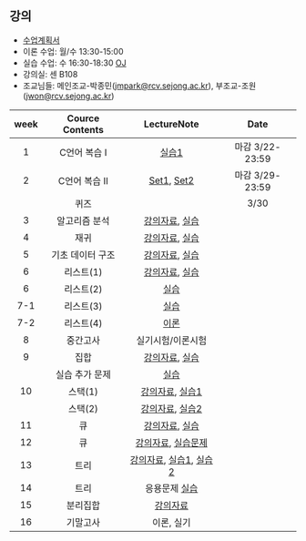 
## 강의
- [수업계획서](https://github.com/sejongresearch/2020.Spring.DataStructure/blob/master/%E1%84%80%E1%85%A1%E1%86%BC%E1%84%8B%E1%85%B4%E1%84%80%E1%85%A8%E1%84%92%E1%85%AC%E1%86%A8%E1%84%89%E1%85%A5.pdf)
- 이론 수업: 월/수 13:30-15:00 
- 실습 수업: 수 16:30-18:30 [OJ](https://ex-oj.sejong.ac.kr) 
- 강의실: 센 B108
- 조교님들: 메인조교-박종민(jmpark@rcv.sejong.ac.kr), 부조교-조원(jwon@rcv.sejong.ac.kr)

| week | Cource Contents | LectureNote | Date | 
|:---:|:---:|:---:|:---:|
| 1  |  C언어 복습 I | [실습1](https://www.dropbox.com/s/0ifi00guobtnj4l/%EC%9E%90%EB%A3%8C%EA%B5%AC%EC%A1%B0%EC%8B%A4%EC%8A%B5-1%EC%A3%BC%EC%B0%A8_C%EB%B3%B5%EC%8A%B5-20180308.pdf?dl=0) | 마감 3/22-23:59 |
| 2  |  C언어 복습 II | [Set1](https://www.dropbox.com/s/vaeup8l5l9dg63u/%EB%AA%A8%EC%9D%981%EC%B0%A8%20%EC%9D%B8%EC%A6%9D%20%EC%84%B8%ED%8A%B8.pdf?dl=0), [Set2](https://www.dropbox.com/s/hp1ktc7wremy25a/%EB%AA%A8%EC%9D%982%EC%B0%A8%20%EC%9D%B8%EC%A6%9D%20%EC%84%B8%ED%8A%B8.pdf?dl=0) | 마감 3/29-23:59 |
| | 퀴즈 | | 3/30  |
| 3 | 알고리즘 분석  | [강의자료](https://www.dropbox.com/s/f4gvfzk3vdwt6ee/%EA%B0%95%EC%9D%9801-%EC%95%8C%EA%B3%A0%EB%A6%AC%EC%A6%98%20%EB%B6%84%EC%84%9D_%EC%B5%9C%EC%9C%A0%EA%B2%BD.pdf?dl=0), [실습](https://www.dropbox.com/s/ll46d9hsojlyzjp/%EC%9E%90%EB%A3%8C%EA%B5%AC%EC%A1%B0%EC%8B%A4%EC%8A%B5-2%EC%A3%BC%EC%B0%A8_%EB%B6%84%EC%84%9D-20190315.pdf?dl=0) |  | 
| 4 | 재귀 | [강의자료](https://www.dropbox.com/s/z9sohcm0ff0wrel/%EA%B0%95%EC%9D%9802-%EC%9E%AC%EA%B7%80.pdf?dl=0), [실습](https://www.dropbox.com/s/ztqnpexvep9uoo9/%EC%9E%90%EB%A3%8C%EA%B5%AC%EC%A1%B0%EC%8B%A4%EC%8A%B5-3%EC%A3%BC%EC%B0%A8_%EC%9E%AC%EA%B7%80-20190322.pdf?dl=0) |  |
| 5 | 기초 데이터 구조 | [강의자료](https://www.dropbox.com/s/hesj4lsom5wyuso/%EA%B0%95%EC%9D%9803-%EA%B8%B0%EC%B4%88%20%EB%8D%B0%EC%9D%B4%ED%84%B0%EA%B5%AC%EC%A1%B0_%EC%B5%9C%EC%9C%A0%EA%B2%BD.pdf?dl=0), [실습](https://www.dropbox.com/s/9hxybx6vgw63gvw/%EC%9E%90%EB%A3%8C%EA%B5%AC%EC%A1%B0%EC%8B%A4%EC%8A%B5-4%EC%A3%BC%EC%B0%A8_%EA%B8%B0%EC%B4%88%EB%8D%B0%EC%9D%B4%ED%84%B0%EA%B5%AC%EC%A1%B0-20190329.pdf?dl=0) |  |
| 6 | 리스트(1) | [강의자료](https://www.dropbox.com/s/sdlyoahp16kijsd/%EA%B0%95%EC%9D%9804-%EB%A6%AC%EC%8A%A4%ED%8A%B8.pdf?dl=0), [실습](https://www.dropbox.com/s/5ra0puvi0zyluns/%EC%9E%90%EB%A3%8C%EA%B5%AC%EC%A1%B0%EC%8B%A4%EC%8A%B5-5%EC%A3%BC%EC%B0%A8_%EB%A6%AC%EC%8A%A4%ED%8A%B8%281%29-2019405.pdf?dl=0) |  |
| 6 | 리스트(2) |  [실습](https://www.dropbox.com/s/78ex84pau53ackf/%EC%9E%90%EB%A3%8C%EA%B5%AC%EC%A1%B0%EC%8B%A4%EC%8A%B5-6%EC%A3%BC%EC%B0%A8_%EB%A6%AC%EC%8A%A4%ED%8A%B8%282%29-20190412.pdf?dl=0) | |
| 7-1 | 리스트(3) | [실습](https://www.dropbox.com/s/idiuhg3xm9jsd3s/%EC%9E%90%EB%A3%8C%EA%B5%AC%EC%A1%B0%EC%8B%A4%EC%8A%B5-7%EC%A3%BC%EC%B0%A8_%EC%97%B0%EA%B2%B0%EB%A6%AC%EC%8A%A4%ED%8A%B8%283%29.pdf?dl=0)  |  | 
| 7-2 | 리스트(4) | [이론](https://www.dropbox.com/s/cvk0wjycm75vjdg/%EA%B0%95%EC%9D%9804-%EB%A6%AC%EC%8A%A4%ED%8A%B8-%EC%B5%9C%EC%9C%A0%EA%B2%BDv2.pdf?dl=0)  |  | 
| 8 | 중간고사 | 실기시험/이론시험  |  |
| 9 | 집합 | [강의자료](https://www.dropbox.com/s/xlnhfj7qwmhqg7x/%EA%B0%95%EC%9D%9805-%EC%A7%91%ED%95%A9.pdf?dl=0), [실습](https://www.dropbox.com/s/1egoqncil9229br/%EC%9E%90%EB%A3%8C%EA%B5%AC%EC%A1%B0%EC%8B%A4%EC%8A%B5-7%EC%A3%BC%EC%B0%A8_%EC%A7%91%ED%95%A9-20190419.pdf?dl=0)  | |
| | 실습 추가 문제 | [실습](https://github.com/unizard/2019.Spring.DataStructure/issues/23) |  |
| 10 | 스택(1) | [강의자료](https://www.dropbox.com/s/krzqpetgbj6jyz8/%EA%B0%95%EC%9D%9806-%EC%8A%A4%ED%83%9D.pdf?dl=0), [실습1](https://www.dropbox.com/s/p0tkv180xq2suf4/%EC%9E%90%EB%A3%8C%EA%B5%AC%EC%A1%B0%EC%8B%A4%EC%8A%B5-9%EC%A3%BC%EC%B0%A8_%EC%8A%A4%ED%83%9D%281%29-20190503.pdf?dl=0)  |  |
|    | 스택(2) | [강의자료](https://www.dropbox.com/s/x5gmpdozwcez6pc/%EA%B0%95%EC%9D%9806-%EC%8A%A4%ED%83%9D_20190510.pptx?dl=0), [실습2](https://www.dropbox.com/s/tjz3v8mgwnqii13/%EC%9E%90%EB%A3%8C%EA%B5%AC%EC%A1%B0%EC%8B%A4%EC%8A%B5-10%EC%A3%BC%EC%B0%A8_%EC%8A%A4%ED%83%9D%282%29-20190510.pdf?dl=0)  |  |
| 11 | 큐  | [강의자료](https://www.dropbox.com/s/8blosxfw6jcl8uz/%EA%B0%95%EC%9D%9807-%ED%81%90.pdf?dl=0), [실습](https://www.dropbox.com/s/1ja9casd93mrpiz/%EC%9E%90%EB%A3%8C%EA%B5%AC%EC%A1%B0%EC%8B%A4%EC%8A%B5-11%EC%A3%BC%EC%B0%A8_%ED%81%90-20190517.pdf?dl=0)  |   |
| 12 | 큐 | [강의자료](https://www.dropbox.com/s/vu01kn8cpowbk3j/%EA%B0%95%EC%9D%9807-%ED%81%90-%EC%B5%9C%EC%9C%A0%EA%B2%BD-%ED%95%A9%EB%8F%99%ED%81%90%ED%95%A9%EB%8F%99%EC%8A%A4%ED%83%9D.pdf?dl=0), [실습문제](https://www.dropbox.com/s/9lvwr7x18xhn00e/%EC%9E%90%EB%A3%8C%EA%B5%AC%EC%A1%B0_%ED%81%90_%EC%8B%A4%EC%8A%B5_20190530_%EB%B0%B0%ED%8F%AC%EC%9A%A9.pdf?dl=0) |  |  
| 13 | 트리  | [강의자료](https://www.dropbox.com/s/lpxh1m2487w6kem/%EA%B0%95%EC%9D%9808-%ED%8A%B8%EB%A6%AC.pdf?dl=0), [실습1](https://www.dropbox.com/s/jm9qvwlro6slpu5/%EC%9E%90%EB%A3%8C%EA%B5%AC%EC%A1%B0%EC%8B%A4%EC%8A%B5-12%EC%A3%BC%EC%B0%A8_%ED%8A%B8%EB%A6%AC%281%29-20190524.pdf?dl=0), [실습2](https://www.dropbox.com/s/klg549pgsbi1kxc/%EC%9E%90%EB%A3%8C%EA%B5%AC%EC%A1%B0%EC%8B%A4%EC%8A%B5-13%EC%A3%BC%EC%B0%A8_%ED%8A%B8%EB%A6%AC%282%29-20190531.pdf?dl=0)  | 
| 14 | 트리  |  응용문제 [실습](https://www.dropbox.com/s/hcv9erqgmbnk1gb/%EC%9E%90%EB%A3%8C%EA%B5%AC%EC%A1%B0%EC%8B%A4%EC%8A%B5-14%EC%A3%BC%EC%B0%A8_%ED%8A%B8%EB%A6%AC%283%29-20190607.pdf?dl=0) | |
| 15 | 분리집합 | [강의자료](https://www.dropbox.com/s/pch8wga6y9cxb68/%EA%B0%95%EC%9D%9809-%EB%B6%84%EB%A6%AC%EC%A7%91%ED%95%A9.pdf?dl=0)  |   |
| 16 | 기말고사 | 이론, 실기  |    |




















